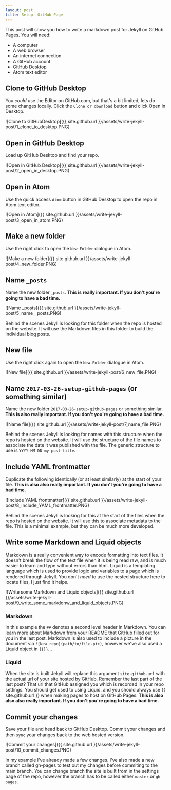 ```yaml
---
layout: post
title: Setup  GitHub Page
---
```


This post will show you how to write a markdown post for Jekyll on GitHub Pages. You will need:

* A computer
* A web browser
* An internet connection
* A GitHub account
* GitHub Desktop
* Atom text editor

## Clone to GitHub Desktop

You _could_ use the Editor on GitHub.com, but that's a bit limited, lets do some changes locally. Click the `Clone or download` button and click Open in Desktop.

![Clone to GitHubDesktop]({{ site.github.url }}/assets/write-jekyll-post/1_clone_to_desktop.PNG)

## Open in GitHub Desktop

Load up GitHub Desktop and find your repo.

![Open in GitHub Desktop]({{ site.github.url }}/assets/write-jekyll-post/2_open_in_desktop.PNG)

## Open in Atom

Use the quick access `Atom` button in GitHub Desktop to open the repo in Atom text editor.

![Open in Atom]({{ site.github.url }}/assets/write-jekyll-post/3_open_in_atom.PNG)

## Make a new folder

Use the right click to open the `New Folder` dialogue in Atom.

![Make a new folder]({{ site.github.url }}/assets/write-jekyll-post/4_new_folder.PNG)

## Name `_posts`

Name the new folder `_posts`. __This is really important. If you don't you're going to have a bad time.__

![Name _posts]({{ site.github.url }}/assets/write-jekyll-post/5_name__posts.PNG)

Behind the scenes Jekyll is looking for this folder when the repo is hosted on the website. It will use the Markdown files in this folder to build the individual blog posts.

## New file

Use the right click again to open the `New Folder` dialogue in Atom.

![New file]({{ site.github.url }}/assets/write-jekyll-post/6_new_file.PNG)

## Name `2017-03-26-setup-github-pages` (or something similar)

Name the new folder `2017-03-26-setup-github-pages` or something similar. __This is also really important. If you don't you're going to have a bad time.__

![Name file]({{ site.github.url }}/assets/write-jekyll-post/7_name_file.PNG)

Behind the scenes Jekyll is looking for names with this structure when the repo is hosted on the website. It will use the structure of the file names to associate the date it was published with the file. The generic structure to use is `YYYY-MM-DD-my-post-title`.

## Include YAML frontmatter

Duplicate the following identically (or at least similarly) at the start of your file. __This is also also really important. If you don't you're going to have a bad time.__

![Include YAML frontmatter]({{ site.github.url }}/assets/write-jekyll-post/8_include_YAML_frontmatter.PNG)

Behind the scenes Jekyll is looking for this at the start of the files when the repo is hosted on the website. It will use this to associate metadata to the file. This is a minimal example, but they can be much more developed.

## Write some Markdown and Liquid objects

Markdown is a really convenient way to encode formatting into text files. It doesn't break the flow of the text file when it is being read raw, and is much easier to learn and type without errors than html. Liquid is a templating language which is used to provide logic and variables to a page which is rendered through Jekyll. You don't _need_ to use the nested structure here to locate files, I just find it helps.

![Write some Markdown and Liquid objects]({{ site.github.url }}/assets/write-jekyll-post/9_write_some_markdonw_and_liquid_objects.PNG)

### Markdown
In this example the `##` denotes a second level header in Markdown. You can learn more about Markdown from your README that GitHub filled out for you in the last post. Markdown is also used to include a picture in the document via `![New repo](path/to/file.pic)`, however we've also used a Liquid object in `{{}}`...

### Liquid
When the site is built Jekyll will replace this argument `site.github.url` with the actual url of your site hosted by GitHub. Remember the last part of the last post? That url that GitHub assigned you which is recorded in your repo settings. You should get used to using Liquid, and you should always use {{ site.github.url }} when making pages to host on GitHub Pages. __This is also also also really important. If you don't you're going to have a bad time.__

## Commit your changes

Save your file and head back to GitHub Desktop. Commit your changes and then `sync` your changes back to the web hosted version.

![Commit your changes]({{ site.github.url }}/assets/write-jekyll-post/10_commit_changes.PNG)

In my example I've already made a few changes. I've also made a new branch called gh-pages to test out my changes before commiting to the main branch. You can change branch the site is built from in the settings page of the repo, however the branch has to be called either `master` or `gh-pages`.
